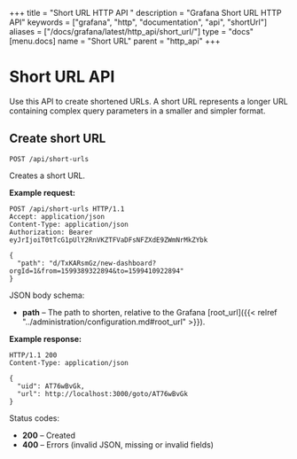 +++
title = "Short URL HTTP API "
description = "Grafana Short URL HTTP API"
keywords = ["grafana", "http", "documentation", "api", "shortUrl"]
aliases = ["/docs/grafana/latest/http_api/short_url/"]
type = "docs"
[menu.docs]
name = "Short URL"
parent = "http_api"
+++

# Short URL API

Use this API to create shortened URLs. A short URL represents a longer URL containing complex query parameters in a smaller and simpler format.

## Create short URL

`POST /api/short-urls`

Creates a short URL.

**Example request:**

```http
POST /api/short-urls HTTP/1.1
Accept: application/json
Content-Type: application/json
Authorization: Bearer eyJrIjoiT0tTcG1pUlY2RnVKZTFVaDFsNFZXdE9ZWmNrMkZYbk

{
  "path": "d/TxKARsmGz/new-dashboard?orgId=1&from=1599389322894&to=1599410922894"
}
```

JSON body schema:

- **path** – The path to shorten, relative to the Grafana [root_url]({{< relref "../administration/configuration.md#root_url" >}}).

**Example response:**

```http
HTTP/1.1 200
Content-Type: application/json

{
  "uid": AT76wBvGk,
  "url": http://localhost:3000/goto/AT76wBvGk
}

```

Status codes:

- **200** – Created
- **400** – Errors (invalid JSON, missing or invalid fields)
